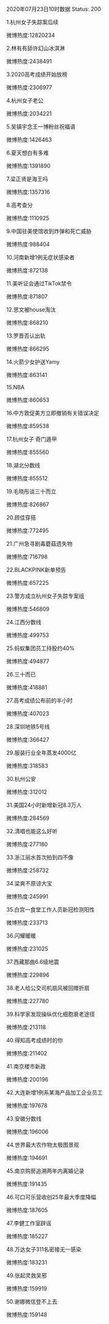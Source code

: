 2020年07月23日10时数据
Status: 200

1.杭州女子失踪案后续

微博热度:12820234

2.林有有舔许幻山冰淇淋

微博热度:2438491

3.2020高考成绩开始放榜

微博热度:2306977

4.杭州女子老公

微博热度:2034221

5.吴镇宇念王一博粉丝祝福语

微博热度:1426463

6.夏天想白有多难

微博热度:1391890

7.梁正贤是海王吗

微博热度:1357316

8.高考查分

微博热度:1110925

9.中国驻美使馆收到炸弹和死亡威胁

微博热度:988404

10.河南新增1例无症状感染者

微博热度:872138

11.美听证会通过TikTok禁令

微博热度:871807

12.思文被house淘汰

微博热度:868210

13.罗晋否认出轨

微博热度:866295

14.火箭少女护送Yamy

微博热度:863141

15.NBA

微博热度:860653

16.中方敦促美方立即撤销有关错误决定

微博热度:859538

17.杭州女子 奇门遁甲

微博热度:855560

18.湖北分数线

微博热度:855512

19.毛晓彤谈三十而立

微博热度:826867

20.顾佳穿搭

微博热度:772495

21.广州急寻剧毒蘑菇遗失物

微博热度:716798

22.BLACKPINK新单预告

微博热度:657225

23.警方成立杭州女子失踪专案组

微博热度:546809

24.江西分数线

微博热度:499753

25.蚂蚁集团员工持股约40%

微博热度:494877

26.三十而已

微博热度:418881

27.高考成绩公布前的半小时

微博热度:407023

28.深圳地铁5号线

微博热度:366427

29.服装行业全年蒸发4000亿

微博热度:318583

30.杭州公安

微博热度:312012

31.美国24小时新增新冠8.3万人

微博热度:284569

32.清唱也能这么好听

微博热度:277180

33.浙江丽水首次拍到四不像

微博热度:258732

34.梁爽不原谅大宝

微博热度:245991

35.白宫一食堂工作人员新冠检测阳性

微博热度:233713

36.闪耀暖暖

微博热度:231025

37.西藏那曲6.6级地震

微博热度:229896

38.老人给公交司机扇风被回赠折扇

微博热度:227780

39.科学家发现操纵优化细胞衰老途径

微博热度:213118

40.得知高考成绩时的你

微博热度:211402

41.南京楼市新政

微博热度:200196

42.大连新增1例系某海产品加工企业员工

微博热度:197678

43.安徽分数线

微博热度:196006

44.世界最大农作物太极图景观

微博热度:194691

45.南京购房追溯两年内离婚记录

微博热度:191435

46.可口可乐营收创25年最大季度降幅

微博热度:187605

47.李健工作室辟谣

微博热度:185227

48.万达女子311名密接无一感染

微博热度:183231

49.张起灵救吴邪

微博热度:159919

50.谢娜微信登不上去

微博热度:159148

